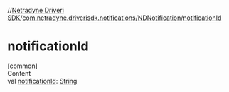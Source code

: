 //[Netradyne Driveri SDK](../../index.md)/[com.netradyne.driverisdk.notifications](../index.md)/[NDNotification](index.md)/[notificationId](notification-id.md)



# notificationId  
[common]  
Content  
val [notificationId](notification-id.md): [String](https://kotlinlang.org/api/latest/jvm/stdlib/kotlin/-string/index.html)  



